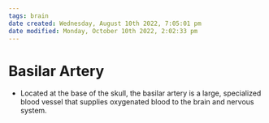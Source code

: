 ```yaml
---
tags: brain
date created: Wednesday, August 10th 2022, 7:05:01 pm
date modified: Monday, October 10th 2022, 2:02:33 pm
---
```


# Basilar Artery
- Located at the base of the skull, the basilar artery is a large, specialized blood vessel that supplies oxygenated blood to the brain and nervous system.



